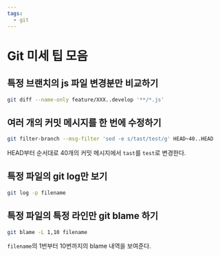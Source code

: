 ```yaml
---
tags:
  - git
---
```


# Git 미세 팁 모음

## 특정 브랜치의 js 파일 변경분만 비교하기

```sh
git diff --name-only feature/XXX..develop '**/*.js'
```

## 여러 개의 커밋 메시지를 한 번에 수정하기

```sh
git filter-branch --msg-filter 'sed -e s/tast/test/g' HEAD~40..HEAD
```

HEAD부터 순서대로 40개의 커밋 메시지에서 `tast`를 `test`로 변경한다.

## 특정 파일의 git log만 보기

```sh
git log -p filename
```

## 특정 파일의 특정 라인만 git blame 하기

```sh
git blame -L 1,10 filename
```

`filename`의 1번부터 10번까지의 blame 내역을 보여준다.
